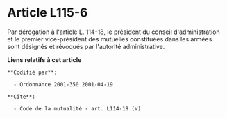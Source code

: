 # Article L115-6

Par dérogation à l'article L. 114-18, le président du conseil d'administration et le premier vice-président des mutuelles
constituées dans les armées sont désignés et révoqués par l'autorité administrative.

**Liens relatifs à cet article**

	**Codifié par**:

	  - Ordonnance 2001-350 2001-04-19

	**Cite**:

	  - Code de la mutualité - art. L114-18 (V)
